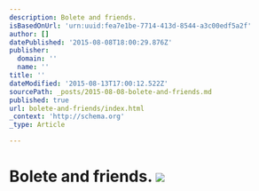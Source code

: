 ```yaml
---
description: Bolete and friends.
isBasedOnUrl: 'urn:uuid:fea7e1be-7714-413d-8544-a3c00edf5a2f'
author: []
datePublished: '2015-08-08T18:00:29.876Z'
publisher:
  domain: ''
  name: ''
title: ''
dateModified: '2015-08-13T17:00:12.522Z'
sourcePath: _posts/2015-08-08-bolete-and-friends.md
published: true
url: bolete-and-friends/index.html
_context: 'http://schema.org'
_type: Article

---
```

# Bolete and friends. ![](https://the-grid-user-content.s3-us-west-2.amazonaws.com/ac83788c-7c95-4ea2-bc98-4920f1352bed.png)